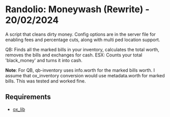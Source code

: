 # Randolio: Moneywash (Rewrite) - 20/02/2024

A script that cleans dirty money. Config options are in the server file for enabling fees and percentage cuts, along with multi ped location support.

QB: Finds all the marked bills in your inventory, calculates the total worth, removes the bills and exchanges for cash.
ESX: Counts your total 'black_money' and turns it into cash.

**Note**: For QB, qb-inventory uses info.worth for the marked bills worth. I assume that ox_inventory conversion would use metadata.worth for marked bills. This was tested and worked fine. 

## Requirements

* [ox_lib](https://github.com/overextended/ox_lib/releases/tag/v3.16.2)
